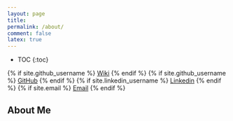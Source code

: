 ```yaml
---
layout: page
title:
permalink: /about/
comment: false
latex: true
---
```

* TOC
{:toc}

<div class="contact">
{% if site.github_username %}
        <a href="https://docs.dgpr.me">Wiki</a>
{% endif %}
{% if site.github_username %}
        <a href="https://github.com/{{ site.github_username }}">GitHub</a>
{% endif %}
{% if site.linkedin_username %}
        <a href="https://www.linkedin.com/in/{{ site.linkedin_username }}">Linkedin</a>
{% endif %}
{% if site.email %}
        <a href="mailto:{{ site.email }}">Email</a>
{% endif %}
</div>

## About Me

